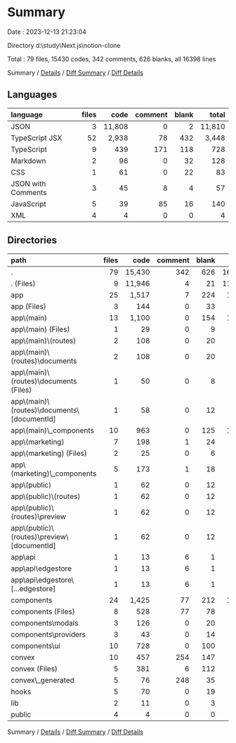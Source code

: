 # Summary

Date : 2023-12-13 21:23:04

Directory d:\\study\\Next.js\\notion-clone

Total : 79 files,  15430 codes, 342 comments, 626 blanks, all 16398 lines

Summary / [Details](details.md) / [Diff Summary](diff.md) / [Diff Details](diff-details.md)

## Languages
| language | files | code | comment | blank | total |
| :--- | ---: | ---: | ---: | ---: | ---: |
| JSON | 3 | 11,808 | 0 | 2 | 11,810 |
| TypeScript JSX | 52 | 2,938 | 78 | 432 | 3,448 |
| TypeScript | 9 | 439 | 171 | 118 | 728 |
| Markdown | 2 | 96 | 0 | 32 | 128 |
| CSS | 1 | 61 | 0 | 22 | 83 |
| JSON with Comments | 3 | 45 | 8 | 4 | 57 |
| JavaScript | 5 | 39 | 85 | 16 | 140 |
| XML | 4 | 4 | 0 | 0 | 4 |

## Directories
| path | files | code | comment | blank | total |
| :--- | ---: | ---: | ---: | ---: | ---: |
| . | 79 | 15,430 | 342 | 626 | 16,398 |
| . (Files) | 9 | 11,946 | 4 | 21 | 11,971 |
| app | 25 | 1,517 | 7 | 224 | 1,748 |
| app (Files) | 3 | 144 | 0 | 33 | 177 |
| app\\(main) | 13 | 1,100 | 0 | 154 | 1,254 |
| app\\(main) (Files) | 1 | 29 | 0 | 9 | 38 |
| app\\(main)\\(routes) | 2 | 108 | 0 | 20 | 128 |
| app\\(main)\\(routes)\\documents | 2 | 108 | 0 | 20 | 128 |
| app\\(main)\\(routes)\\documents (Files) | 1 | 50 | 0 | 8 | 58 |
| app\\(main)\\(routes)\\documents\\[documentId] | 1 | 58 | 0 | 12 | 70 |
| app\\(main)\\_components | 10 | 963 | 0 | 125 | 1,088 |
| app\\(marketing) | 7 | 198 | 1 | 24 | 223 |
| app\\(marketing) (Files) | 2 | 25 | 0 | 6 | 31 |
| app\\(marketing)\\_components | 5 | 173 | 1 | 18 | 192 |
| app\\(public) | 1 | 62 | 0 | 12 | 74 |
| app\\(public)\\(routes) | 1 | 62 | 0 | 12 | 74 |
| app\\(public)\\(routes)\\preview | 1 | 62 | 0 | 12 | 74 |
| app\\(public)\\(routes)\\preview\\[documentId] | 1 | 62 | 0 | 12 | 74 |
| app\\api | 1 | 13 | 6 | 1 | 20 |
| app\\api\\edgestore | 1 | 13 | 6 | 1 | 20 |
| app\\api\\edgestore\\[...edgestore] | 1 | 13 | 6 | 1 | 20 |
| components | 24 | 1,425 | 77 | 212 | 1,714 |
| components (Files) | 8 | 528 | 77 | 78 | 683 |
| components\\modals | 3 | 126 | 0 | 20 | 146 |
| components\\providers | 3 | 43 | 0 | 14 | 57 |
| components\\ui | 10 | 728 | 0 | 100 | 828 |
| convex | 10 | 457 | 254 | 147 | 858 |
| convex (Files) | 5 | 381 | 6 | 112 | 499 |
| convex\\_generated | 5 | 76 | 248 | 35 | 359 |
| hooks | 5 | 70 | 0 | 19 | 89 |
| lib | 2 | 11 | 0 | 3 | 14 |
| public | 4 | 4 | 0 | 0 | 4 |

Summary / [Details](details.md) / [Diff Summary](diff.md) / [Diff Details](diff-details.md)
